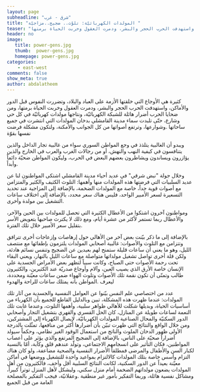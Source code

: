 ```yaml
---
layout: page
subheadline: "شرق - غرب"
title: "المولدات الكهربائيّة: تلوّث.. ضجيج..مزاجيّة "
teaser: "كثيرة هي الأوجاع التي خلقتها الأزمة على العباد والبلاد، وتضررت النفوس قبل الدور والأماكن، واستهدفت الحرب الحجر والبشر، ودمرت العقول وخربت الحياة برمتها"
header: no
image:
   title: power-gens.jpg
   thumb:  power-gens.jpg
   homepage: power-gens.jpg
categories:
    - east-west
comments: false
show_meta: true
author: abdalatheem
---
```



كثيرة هي الأوجاع التي خلقتها الأزمة على العباد والبلاد، وتضررت النفوس قبل الدور والأماكن، واستهدفت الحرب الحجر والبشر، ودمرت العقول وخربت الحياة برمتها، ومن ضحايا الحرب أضرار هائلة للشبكة الكهربائيّة، ونتاجها مولدات كهربائيّة في كل حي وشارع، حتّى تلبدت سماء مدينة القامشلي بدخان المولدات التي انتشرت في جميع ساحاتها .وشوارعها، وترتفع أصواتها من كل الجوانب والأمكنة، ولتكون مشكلة فرضت نفسها بقوّة

ويبدو أن الغالبية يتلذذ في وجع المواطن السوري سواء من غالبية تجار الداخل والذين يتنافسون في كيفية النهب والنهش، أو من رجالات الغرب والعرب في الخارج والذين يؤازرون ويساندون ويشاطرون بعضهم البعض في الحرب، وليكون المواطن ضحيّة دائماً .وأبداً

وخلال جولة "نبض شرقي" في عديد أحياء مدينة القامشلي اشتكى المواطنون لنا عن عديد السلبيات التي فرضتها هذه المولدات منها وأهمها: التلوث الكثيف والكثير والمتزامن مع
أصوات قوية جداً، خاصة مع المولدات الضخمة، بالإضافة إلى المزاجية عند تحديد التسعيرة لسعر الأمبير الواحد، فليس هناك سعر محدد، بالإضافة إلى اختلاف ساعات .التشغيل بين مولدة وأخرى

ومواطنون آخرون اشتكوا من الأعطال الكثيرة التي تحصل للمولدات بين الحين والآخر، والأعطال ربما تستمر لأكثر من عشرة أيام، ومع ذلك لا يكترث صاحبها بتعويض الأسر .بتقليل سعر الأمبير خلال تلك الفترة

بالإضافة إلى ما ذكر بيّنت بعض آخر من الأهالي حول إرهاصات وإزعاجات أخرى تترافق وتتزامن مع التلوث والأصوات: غالبية أصحابي المولدات يلتزمون بإطفائها مع منتصف الليل، وهو ما يعني أن ساعات قليلة ستمنح لهم بعيدين عن الضجيج وتنفس نسائم هادئة، ولكن قلة أخرى تواصل تشغيل مولداتها متواصلة مع ساعات الليل بالنهار، ويعني البقاء تحت رحمة الأصوات حتى الصباح، وكانت سبباً لتظهر بعض الأمراض الجسدية على الإنسان خاصة الأرق الذي يصيب العين، وآلام وأوجاع صدريّة عند الكثيرين، والكثيرون طالب وتمنّى أن تكون نقمة تلك الأصوات وتلوث الهواء ضمن ساعات معيّنة ومحددة، ليعرف .المواطن بأنه يمتلك ساعات للراحة والهدوء

عدد من اختصاصي علم النفس بيّنوا عن العوامل النفسية والجسدية من آثار تلك المولدات: عندما ظهرت هذه المشكلة، تبين وبالدليل القاطع للجميع بأن الكهرباء من أساسيات الحياة، وبديلها شكلت للأهالي ظواهر سلبية، وأهمها التلوث، وعندما غابت تلك النعمة لساعات طويلة عن المنازل، كان الحل القسري والقهري بتشغيل التجار وأصحابي الدور السكنيّة والمحال الصناعية  المولدات الكهربائيّة، لإيصال الكهرباء إلى المشتركين، ومن خلال الواقع والنتائج التي ظهرت تبيّن بأن أضرارها أكثر من منافعها، تمثّلت بالدرجة الأولى ظهور الدخان الملوث والناتج من استعمال الوقود الغير نظامي، وحكماً سيولد أضراراً صحيّة على الناس، بالإضافة إلى الضجيج المرتفع والذي يؤثر على أعصاب المواطنين، فكان التأثير على انسجامهم الاجتماعي، وتولّد عندهم قلق وكآبة، أمّا بالنسبة لكبار السن والأطفال والمرضى فمطلقاً الأضرار النفسية والصحية مضاعفة، ولو كان هناك التزام وأسس خاصة بتلك المولدات كالالتزام بمواعيد واحدة للتشغيل ووضعها في أماكن معيّنة بعيداً عن الدور السكنية، لكانت النتائج السلبية أقل وأخف، فالكثيرون من أهل المولدات يضعون مولداتهم الضخمة أمام منزل سكني، وليشكل لأهل المنزل توتراً كبيراً، ومشاكل نفسية هائلة، وربما التفكير بأمور غير منطقية .وعقلانيّة، فيجب التفكير بالمصلحة العامة من قبل الجميع
